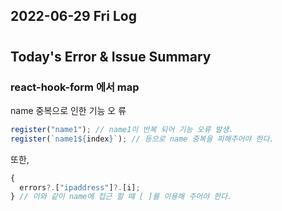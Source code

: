 ## 2022-06-29 Fri Log

#

## Today's Error & Issue Summary

### react-hook-form 에서 map

name 중복으로 인한 기능 오 류

```javascript
register("name1"); // name1이 반복 되어 기능 오류 발생.
register(`name1${index}`); // 등으로 name 중복을 피해주어야 한다.
```

또한,

```javascript
{
  errors?.["ipaddress"]?.[i];
} // 이와 같이 name에 접근 할 떄 [ ]를 이용해 주어야 한다.
```
